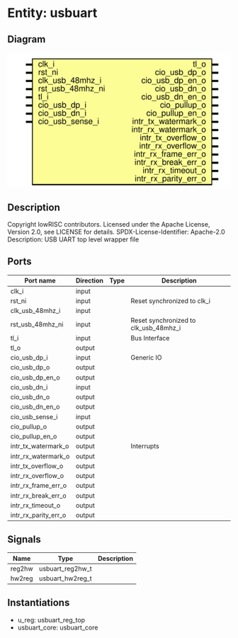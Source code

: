 # Entity: usbuart

## Diagram

![Diagram](usbuart.svg "Diagram")
## Description

Copyright lowRISC contributors.
 Licensed under the Apache License, Version 2.0, see LICENSE for details.
 SPDX-License-Identifier: Apache-2.0
 Description: USB UART top level wrapper file
 
## Ports

| Port name            | Direction | Type | Description                           |
| -------------------- | --------- | ---- | ------------------------------------- |
| clk_i                | input     |      |                                       |
| rst_ni               | input     |      | Reset synchronized to clk_i           |
| clk_usb_48mhz_i      | input     |      |                                       |
| rst_usb_48mhz_ni     | input     |      | Reset synchronized to clk_usb_48mhz_i |
| tl_i                 | input     |      | Bus Interface                         |
| tl_o                 | output    |      |                                       |
| cio_usb_dp_i         | input     |      | Generic IO                            |
| cio_usb_dp_o         | output    |      |                                       |
| cio_usb_dp_en_o      | output    |      |                                       |
| cio_usb_dn_i         | input     |      |                                       |
| cio_usb_dn_o         | output    |      |                                       |
| cio_usb_dn_en_o      | output    |      |                                       |
| cio_usb_sense_i      | input     |      |                                       |
| cio_pullup_o         | output    |      |                                       |
| cio_pullup_en_o      | output    |      |                                       |
| intr_tx_watermark_o  | output    |      | Interrupts                            |
| intr_rx_watermark_o  | output    |      |                                       |
| intr_tx_overflow_o   | output    |      |                                       |
| intr_rx_overflow_o   | output    |      |                                       |
| intr_rx_frame_err_o  | output    |      |                                       |
| intr_rx_break_err_o  | output    |      |                                       |
| intr_rx_timeout_o    | output    |      |                                       |
| intr_rx_parity_err_o | output    |      |                                       |
## Signals

| Name   | Type             | Description |
| ------ | ---------------- | ----------- |
| reg2hw | usbuart_reg2hw_t |             |
| hw2reg | usbuart_hw2reg_t |             |
## Instantiations

- u_reg: usbuart_reg_top
- usbuart_core: usbuart_core
